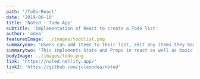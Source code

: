 ```yaml
---
path: '/ToDo-React'
date: '2019-06-10'
title: 'Noted - Todo App'
subtitle: 'Implementation of React to create a Todo list'
author: 'odea'
featuredImage: ../images/todolist.png
summaryone: 'Users can add items to their list, edit any items they have added and also delete items. A minimalistic design was used to make the user experience friendly.'
summarytwo: 'This implements State and Props in react as well as basic component structure for a react application.'
bodyImage: ../images/todo.png
link: 'https://noted.netlify.app/'
link2: 'https://github.com/julesodea/noted'
---
```

